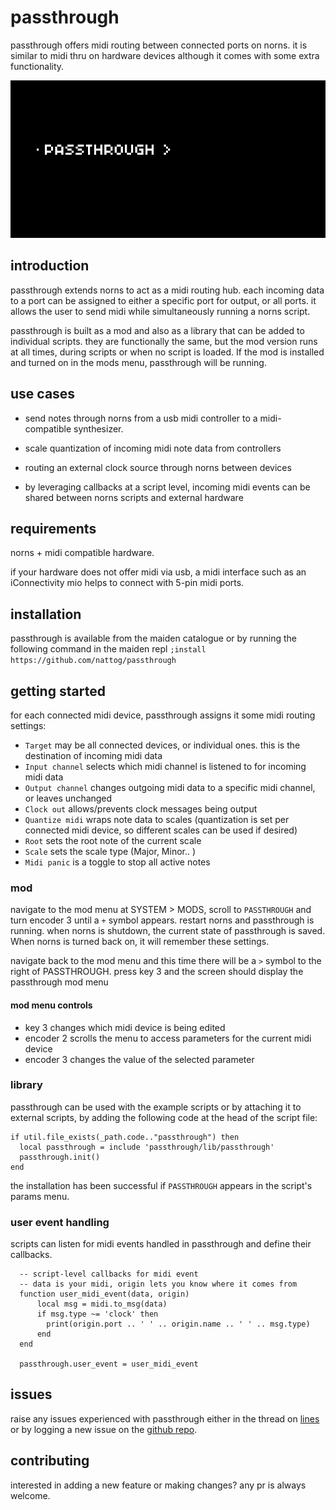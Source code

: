 # passthrough

passthrough offers midi routing between connected ports on norns. it is similar to midi thru on hardware devices although it comes with some extra functionality.

![animated image of passthrough mod interface](img/mod_menu.gif)

## introduction

passthrough extends norns to act as a midi routing hub. each incoming data to a port can be assigned to either a specific port for output, or all ports. it allows the user to send midi while simultaneously running a norns script.

passthrough is built as a mod and also as a library that can be added to individual scripts. they are functionally the same, but the mod version runs at all times, during scripts or when no script is loaded. If the mod is installed and turned on in the mods menu, passthrough will be running.

## use cases

- send notes through norns from a usb midi controller to a midi-compatible synthesizer. 

- scale quantization of incoming midi note data from controllers

- routing an external clock source through norns between devices

- by leveraging callbacks at a script level, incoming midi events can be shared between norns scripts and external hardware

## requirements

norns + midi compatible hardware. 

if your hardware does not offer midi via usb, a midi interface such as an iConnectivity mio helps to connect with 5-pin midi ports.

## installation

passthrough is available from the maiden catalogue or by running the following command in the maiden repl
`;install https://github.com/nattog/passthrough`

## getting started

for each connected midi device, passthrough assigns it some midi routing settings:
- `Target` may be all connected devices, or individual ones. this is the destination of incoming midi data 
- `Input channel` selects which midi channel is listened to for incoming midi data
- `Output channel` changes outgoing midi data to a specific midi channel, or leaves unchanged
- `Clock out` allows/prevents clock messages being output
- `Quantize midi` wraps note data to scales (quantization is set per connected midi device, so different scales can be used if desired)
- `Root` sets the root note of the current scale
- `Scale` sets the scale type (Major, Minor.. )
- `Midi panic` is a toggle to stop all active notes

### mod

navigate to the mod menu at SYSTEM > MODS, scroll to `PASSTHROUGH` and turn encoder 3 until a `+` symbol appears. restart norns and passthrough is running. when norns is shutdown, the current state of passthrough is saved. When norns is turned back on, it will remember these settings.

navigate back to the mod menu and this time there will be a `>` symbol to the right of PASSTHROUGH. press key 3 and the screen should display the passthrough mod menu

#### mod menu controls
- key 3 changes which midi device is being edited
- encoder 2 scrolls the menu to access parameters for the current midi device
- encoder 3 changes the value of the selected parameter

### library

passthrough can be used with the example scripts or by attaching it to external scripts, by adding the following code at the head of the script file:

```
if util.file_exists(_path.code.."passthrough") then
  local passthrough = include 'passthrough/lib/passthrough'
  passthrough.init()
end
```

the installation has been successful if `PASSTHROUGH` appears in the script's params menu.  

### user event handling 

scripts can listen for midi events handled in passthrough and define their callbacks.

```
  -- script-level callbacks for midi event
  -- data is your midi, origin lets you know where it comes from
  function user_midi_event(data, origin)
      local msg = midi.to_msg(data)
      if msg.type ~= 'clock' then
        print(origin.port .. ' ' .. origin.name .. ' ' .. msg.type)
      end
  end

  passthrough.user_event = user_midi_event
```

## issues

raise any issues experienced with passthrough either in the thread on [lines](https://llllllll.co/t/passthrough/31156) or by logging a new issue on the [github repo](https://www.github.com/nattog/passthrough/issues).

## contributing

interested in adding a new feature or making changes? any pr is always welcome.

